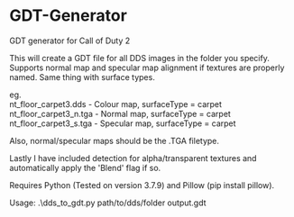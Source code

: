 # GDT-Generator
GDT generator for Call of Duty 2

This will create a GDT file for all DDS images in the folder you specify. Supports normal map and specular map alignment if textures are properly named. Same thing with surface types.

eg.  
nt_floor_carpet3.dds - Colour map, surfaceType = carpet  
nt_floor_carpet3_n.tga - Normal map, surfaceType = carpet  
nt_floor_carpet3_s.tga - Specular map, surfaceType = carpet  
  
Also, normal/specular maps should be the .TGA filetype.
  
Lastly I have included detection for alpha/transparent textures and automatically apply the 'Blend' flag if so.

Requires Python (Tested on version 3.7.9) and Pillow (pip install pillow).

Usage: .\dds_to_gdt.py path/to/dds/folder output.gdt
